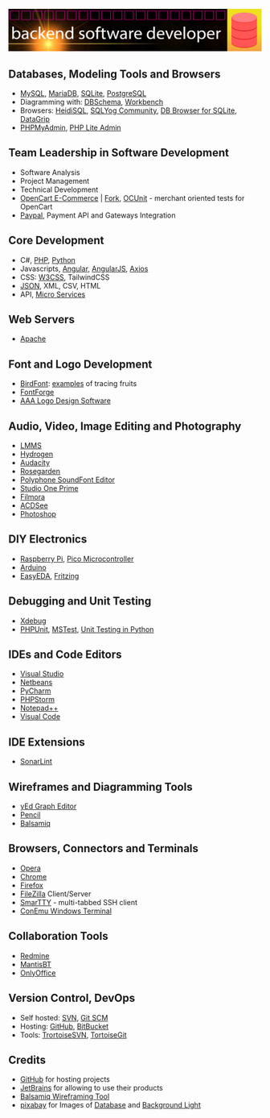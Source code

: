 ![Banner Image](banner.png)

## Databases, Modeling Tools and Browsers

* [MySQL](https://www.mysql.com/), [MariaDB](https://mariadb.org/), [SQLite](https://www.sqlite.org/), [PostgreSQL](https://www.postgresql.org/)
* Diagramming with: [DBSchema](https://dbschema.com/), [Workbench](https://www.mysql.com/products/workbench/design/)
* Browsers: [HeidiSQL](https://www.heidisql.com/), [SQLYog Community](https://github.com/webyog/sqlyog-community/wiki/Downloads), [DB Browser for SQLite](https://sqlitebrowser.org), [DataGrip](https://www.jetbrains.com/datagrip/)
* [PHPMyAdmin](https://www.phpmyadmin.net/), [PHP Lite Admin](https://www.phpliteadmin.org/)


## Team Leadership in Software Development

* Software Analysis
* Project Management
* Technical Development
* [OpenCart E-Commerce](https://www.opencart.com/) | [Fork](https://github.com/anytizer/opencart/), [OCUnit](https://github.com/anytizer/ocunit/) - merchant oriented tests for OpenCart
* [Paypal](https://www.paypal.com/), Payment API and Gateways Integration


## Core Development

* C#, [PHP](https://php.net/?from=anytizer), [Python](https://python.org/?from=anytizer)
* Javascripts, [Angular](https://angular.io/), [AngularJS](https://angularjs.org/), [Axios](https://github.com/axios/axios/)
* CSS: [W3CSS](https://www.w3schools.com/w3css/default.asp), TailwindCSS
* [JSON](https://www.json.org/json-en.html), XML, CSV, HTML
* API, [Micro Services](https://github.com/anytizer/micro-services.wp/tree/master/micro-services)


## Web Servers

* [Apache](https://httpd.apache.org/?from=anytizer)


## Font and Logo Development

* [BirdFont](https://birdfont.org/): [examples](https://github.com/anytizer/fonts/tree/master/fruits) of tracing fruits
* [FontForge](https://fontforge.org/en-US/)
* [AAA Logo Design Software](https://www.aaa-logo.com/)


## Audio, Video, Image Editing and Photography

* [LMMS](https://lmms.io/)
* [Hydrogen](http://hydrogen-music.org/)
* [Audacity](https://www.audacityteam.org)
* [Rosegarden](https://www.rosegardenmusic.com/getting/source/)
* [Polyphone SoundFont Editor](https://www.polyphone-soundfonts.com/download)
* [Studio One Prime](https://shop.presonus.com/Studio-One-5-Prime)
* [Filmora](https://filmora.wondershare.com/)
* [ACDSee](https://www.acdsee.com/en/products/photo-studio-ultimate/)
* [Photoshop](https://www.adobe.com/products/photoshop.html)


## DIY Electronics

* [Raspberry Pi](https://www.raspberrypi.org/), [Pico Microcontroller](https://projects.raspberrypi.org/en/projects/)
* [Arduino](https://www.arduino.cc/)
* [EasyEDA](https://easyeda.com/), [Fritzing](https://fritzing.org/)


## Debugging and Unit Testing

* [Xdebug](https://xdebug.org/)
* [PHPUnit](https://phpunit.de/), [MSTest](https://docs.microsoft.com/en-us/dotnet/core/testing/unit-testing-with-mstest), [Unit Testing in Python](https://docs.python.org/3/library/unittest.html)


## IDEs and Code Editors

* [Visual Studio](https://visualstudio.microsoft.com/)
* [Netbeans](https://netbeans.apache.org/)
* [PyCharm](https://www.jetbrains.com/pycharm/)
* [PHPStorm](https://www.jetbrains.com/phpstorm/)
* [Notepad++](https://notepad-plus-plus.org)
* [Visual Code](https://code.visualstudio.com/)

## IDE Extensions
* [SonarLint](https://www.sonarsource.com/products/sonarlint/)


## Wireframes and Diagramming Tools

* [yEd Graph Editor](https://www.yworks.com/products/yed/)
* [Pencil](https://pencil.evolus.vn/)
* [Balsamiq](https://balsamiq.com/)


## Browsers, Connectors and Terminals

* [Opera](https://www.opera.com/)
* [Chrome](https://www.google.com/intl/en_ca/chrome/)
* [Firefox](https://www.mozilla.org/en-US/)
* [FileZilla](https://filezilla-project.org/) Client/Server
* [SmarTTY](https://sysprogs.com/SmarTTY/) - multi-tabbed SSH client
* [ConEmu Windows Terminal](https://conemu.github.io/)


## Collaboration Tools

* [Redmine](https://www.redmine.org/)
* [MantisBT](https://www.mantisbt.org/)
* [OnlyOffice](https://www.onlyoffice.com)


## Version Control, DevOps

* Self hosted: [SVN](https://subversion.apache.org/), [Git SCM](https://git-scm.com/)
* Hosting: [GitHub](https://github.com/), [BitBucket](https://bitbucket.org/)
* Tools: [TrortoiseSVN](https://tortoisesvn.net/downloads.html), [TortoiseGit](https://tortoisegit.org/download/)


## Credits

* [GitHub](https://github.com/) for hosting projects
* [JetBrains](https://www.jetbrains.com/?from=anytizer) for allowing to use their products
* [Balsamiq Wireframing Tool](https://balsamiq.com/wireframes/?from=anytizer)
* [pixabay](https://pixabay.com/?from=anytizer) for Images of [Database](https://pixabay.com/vectors/database-storage-cylinder-data-2025620/) and [Background Light](https://pixabay.com/vectors/database-storage-cylinder-data-2025620/)

